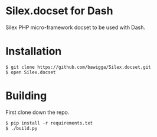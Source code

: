 # Silex.docset for Dash

Silex PHP micro-framework docset to be used with Dash.

# Installation

	$ git clone https://github.com/bawigga/Silex.docset.git
	$ open Silex.docset
	
# Building

First clone down the repo.

	$ pip install -r requirements.txt
	$ ./build.py
